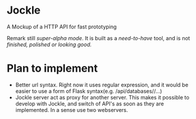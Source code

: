 Jockle
======

A Mockup of a HTTP API for fast prototyping

Remark still *super-alpha mode*. It is built as a *need-to-have* tool, and is not *finished, polished or looking good.*



Plan to implement
=================


* Better url syntax. Right now it uses regular expression, and it would be easier to use a form of Flask syntax(e.g. /api/databases/<did>/...)
* Jockle server act as proxy for another server. This makes it possible to develop with Jockle, and switch of API's as soon as they are implemented. In a sense use two webservers. 
